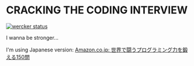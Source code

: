 # CRACKING THE CODING INTERVIEW

[![wercker status](https://app.wercker.com/status/1c363e8cf746d8bbd687a4c5509529fb/m "wercker status")](https://app.wercker.com/project/bykey/1c363e8cf746d8bbd687a4c5509529fb)

I wanna be stronger...

I'm using Japanese version:
[Amazon.co.jp: 世界で闘うプログラミング力を鍛える150問](http://www.amazon.co.jp/gp/product/4839942390)
